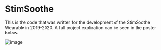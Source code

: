 # StimSoothe
This is the code that was written for the development of the StimSoothe Wearable in 2019-2020. A full project explination can be seen in the poster below.

![image](https://user-images.githubusercontent.com/22711447/162265975-248c1370-b160-45c0-ba41-dc4a88bae2aa.png)


